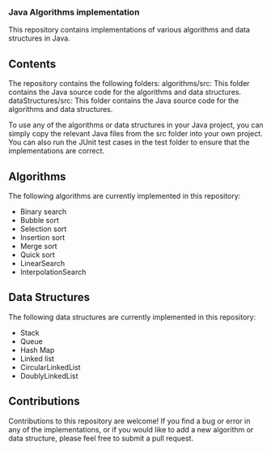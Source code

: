 ### Java Algorithms implementation

This repository contains implementations of various algorithms and data structures in Java.
## Contents
The repository contains the following folders:
algorithms/src: This folder contains the Java source code for the algorithms and data structures.
dataStructures/src: This folder contains the Java source code for the algorithms and data structures.

To use any of the algorithms or data structures in your Java project, you can simply copy the relevant Java files from the src folder into your own project. You can also run the JUnit test cases in the test folder to ensure that the implementations are correct.
## Algorithms
The following algorithms are currently implemented in this repository:
* Binary search
* Bubble sort
* Selection sort
* Insertion sort
* Merge sort
* Quick sort
* LinearSearch
* InterpolationSearch

## Data Structures
The following data structures are currently implemented in this repository:
* Stack
* Queue
* Hash Map
* Linked list
* CircularLinkedList
* DoublyLinkedList


## Contributions
Contributions to this repository are welcome! If you find a bug or error in any of the implementations, or if you would like to add a new algorithm or data structure, please feel free to submit a pull request.

